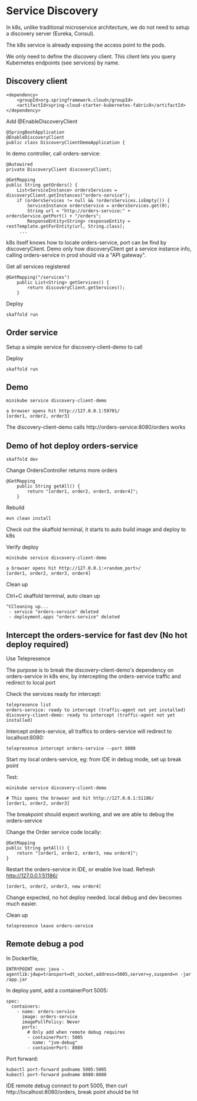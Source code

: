 # Service Discovery
In k8s, unlike traditional microservice architecture, we do not need to setup a discovery server (Eureka, Consul).

The k8s service is already exposing the access point to the pods.

We only need to define the discovery client. This client lets you query Kubernetes endpoints (see services) by name.

## Discovery client

    <dependency>
        <groupId>org.springframework.cloud</groupId>
        <artifactId>spring-cloud-starter-kubernetes-fabric8</artifactId>
    </dependency>

Add @EnableDiscoveryClient

    @SpringBootApplication
    @EnableDiscoveryClient
    public class DiscoveryClientDemoApplication {
    
In demo controller, call orders-service:

    @Autowired
    private DiscoveryClient discoveryClient;
    
    @GetMapping
    public String getOrders() {
        List<ServiceInstance> ordersServices = discoveryClient.getInstances("orders-service");
        if (ordersServices != null && !ordersServices.isEmpty()) {
            ServiceInstance ordersService = ordersServices.get(0);
            String url = "http://orders-service:" + ordersService.getPort() + "/orders";
            ResponseEntity<String> responseEntity = restTemplate.getForEntity(url, String.class);
         ...   
k8s itself knows how to locate orders-service, port can be find by discoveryClient. 
Demo only how discoveryClient get a service instance info, calling orders-service in prod should via a "API gateway".

Get all services registered

    @GetMapping("/services")
        public List<String> getServices() {
            return discoveryClient.getServices();
        }
        
Deploy

    skaffold run

## Order service
Setup a simple service for discovery-client-demo to call

Deploy

    skaffold run

## Demo

    minikube service discovery-client-demo
    
    a browser opens hit http://127.0.0.1:59701/
    [order1, order2, order3]
The discovery-client-demo calls http://orders-service:8080/orders works

## Demo of hot deploy orders-service

    skaffold dev

Change OrdersController returns more orders

    @GetMapping
        public String getAll() {
            return "[order1, order2, order3, order4]";
        }

Rebuild

    mvn clean install
    
Check out the skaffold terminal, it starts to auto build image and deploy to k8s

Verify deploy
    
    minikube service discovery-client-demo
        
    a browser opens hit http://127.0.0.1:<random_port>/
    [order1, order2, order3, order4]

Clean up

Ctrl+C skaffold terminal, auto clean up

    ^CCleaning up...
     - service "orders-service" deleted
     - deployment.apps "orders-service" deleted

## Intercept the orders-service for fast dev (No hot deploy required)
Use Telepresence

The purpose is to break the discovery-client-demo's dependency on orders-service in k8s env, by intercepting the orders-service traffic and redirect to local port

Check the services ready for intercept:

    telepresence list
    orders-service: ready to intercept (traffic-agent not yet installed)
    discovery-client-demo: ready to intercept (traffic-agent not yet installed)
    

Intercept orders-service, all traffics to orders-service will redirect to localhost:8080:

    telepresence intercept orders-service --port 8080

Start my local orders-service, eg: from IDE in debug mode, set up break point

Test:

    minikube service discovery-client-demo
    
    # This opens the browser and hit http://127.0.0.1:51186/
    [order1, order2, order3]

The breakpoint should expect working, and we are able to debug the orders-service

Change the Order service code locally:

    @GetMapping
    public String getAll() {
        return "[order1, order2, order3, new order4]";
    }

Restart the orders-service in IDE, or enable live load. Refresh http://127.0.0.1:51186/

    [order1, order2, order3, new order4] 

Change expected, no hot deploy needed. local debug and dev becomes much easier.

Clean up

    telepresence leave orders-service
    

## Remote debug a pod
In Dockerfile,

    ENTRYPOINT exec java -agentlib:jdwp=transport=dt_socket,address=5005,server=y,suspend=n -jar /app.jar

In deploy.yaml, add a containerPort 5005:

    spec:
      containers:
        - name: orders-service
          image: orders-service
          imagePullPolicy: Never
          ports:
            # Only add when remote debug requires
            - containerPort: 5005
              name: "jvm-debug"
            - containerPort: 8080
            
Port forward:
    
    kubectl port-forward podname 5005:5005
    kubectl port-forward podname 8080:8080

IDE remote debug connect to port 5005, then curl http://localhost:8080/orders, break point should be hit